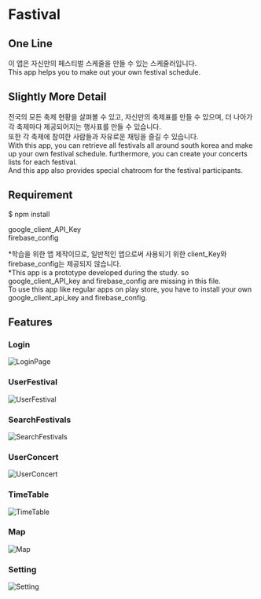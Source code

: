 # Fastival

## One Line

이 앱은 자신만의 페스티벌 스케줄을 만들 수 있는 스케줄러입니다.  
This app helps you to make out your own festival schedule.

## Slightly More Detail

전국의 모든 축제 현황을 살펴볼 수 있고, 자신만의 축제표를 만들 수 있으며, 더 나아가 각 축제마다 제공되어지는 행사표를 만들 수 있습니다.  
또한 각 축제에 참여한 사람들과 자유로운 채팅을 즐길 수 있습니다.  
With this app, you can retrieve all festivals all around south korea and make up your own festival schedule. furthermore, you can create your concerts lists for each festival.  
And this app also provides special chatroom for the festival participants.

## Requirement

\$ npm install

google_client_API_Key  
firebase_config

*학습을 위한 앱 제작이므로, 일반적인 앱으로써 사용되기 위한 client_Key와 firebase_config는 제공되지 않습니다.  
*This app is a prototype developed during the study. so google_client_API_key and firebase_config are missing in this file.  
To use this app like regular apps on play store, you have to install your own google_client_api_key and firebase_config.

## Features

### Login

![LoginPage](./fastival/LogInPage.jpg)

### UserFestival

![UserFestival](./fastival/UserFestival.jpg)

### SearchFestivals

![SearchFestivals](./fastival/SearchFestivals.jpg)

### UserConcert

![UserConcert](./fastival/UserConcert.jpg)

### TimeTable

![TimeTable](./fastival/TimeTable.jpg)

### Map

![Map](./fastival/Map.jpg)

### Setting

![Setting](./fastival/Setting.jpg)
